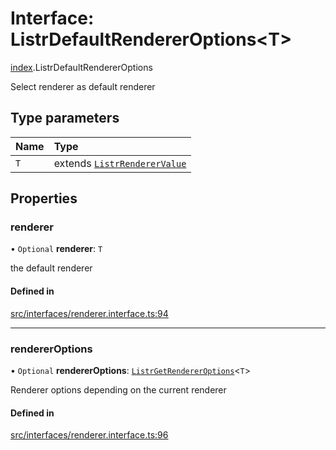 # Interface: ListrDefaultRendererOptions<T\>

[index](../modules/index.md).ListrDefaultRendererOptions

Select renderer as default renderer

## Type parameters

| Name | Type |
| :------ | :------ |
| `T` | extends [`ListrRendererValue`](../types/index.ListrRendererValue.md) |

## Properties

### renderer

• `Optional` **renderer**: `T`

the default renderer

#### Defined in

[src/interfaces/renderer.interface.ts:94](https://github.com/cenk1cenk2/listr2/blob/a554689/src/interfaces/renderer.interface.ts#L94)

___

### rendererOptions

• `Optional` **rendererOptions**: [`ListrGetRendererOptions`](../types/index.ListrGetRendererOptions.md)<`T`\>

Renderer options depending on the current renderer

#### Defined in

[src/interfaces/renderer.interface.ts:96](https://github.com/cenk1cenk2/listr2/blob/a554689/src/interfaces/renderer.interface.ts#L96)

